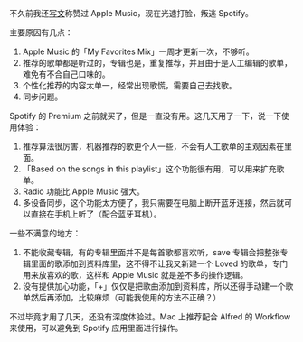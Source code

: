 
不久前我还[写文](mweblib://14879083243319)称赞过 Apple Music，现在光速打脸，叛逃 Spotify。

主要原因有几点：

1. Apple Music 的「My Favorites Mix」一周才更新一次，不够听。
2. 推荐的歌单都是听过的，专辑也是，重复推荐，并且由于是人工编辑的歌单，难免有不合自己口味的。
3. 个性化推荐的内容太单一，经常出现歌慌，需要自己去找歌。
4. 同步问题。

Spotify 的 Premium 之前就买了，但是一直没有用。这几天用了一下，说一下使用体验：

1. 推荐算法很厉害，机器推荐的歌更个人一些，不会有人工歌单的主观因素在里面。
2. 「Based on the songs in this playlist」这个功能很有用，可以用来扩充歌单。
3. Radio 功能比 Apple Music 强大。
4. 多设备同步，这个功能太方便了，我只需要在电脑上断开蓝牙连接，然后就可以直接在手机上听了（配合蓝牙耳机）。

一些不满意的地方：

1. 不能收藏专辑，有的专辑里面并不是每首歌都喜欢听，save 专辑会把整张专辑里面的歌添加到资料库里，这不得不让我又新建一个 Loved 的歌单，专门用来放喜欢的歌，这样和 Apple Music 就是差不多的操作逻辑。
2. 没有提供加心功能，「+」仅仅是把歌曲添加到资料库，所以还得手动建一个歌单然后再添加，比较麻烦（可能我使用的方法不正确？）

不过毕竟才用了几天，还没有深度体验过。Mac 上推荐配合 Alfred 的 Workflow 来使用，可以避免到 Spotify 应用里面进行操作。